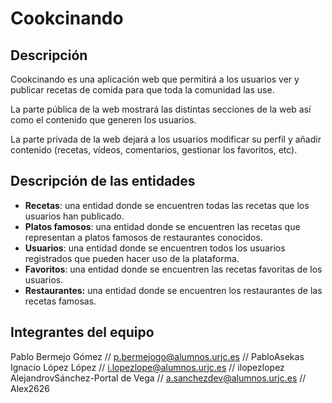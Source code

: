 # Cookcinando

## Descripción

Cookcinando es una aplicación web que permitirá a los usuarios ver y publicar recetas de comida para que toda la comunidad las use.

La parte pública de la web mostrará las distintas secciones de la web así como el contenido que generen los usuarios.

La parte privada de la web dejará a los usuarios modificar su perfil y añadir contenido (recetas, vídeos, comentarios, gestionar los favoritos, etc).

## Descripción de las entidades

- **Recetas**: una entidad donde se encuentren todas las recetas que los usuarios han publicado.
- **Platos famosos**: una entidad donde se encuentren las recetas que representan a platos famosos de restaurantes conocidos.
- **Usuarios**: una entidad donde se encuentren todos los usuarios registrados que pueden hacer uso de la plataforma.
- **Favoritos**: una entidad donde se encuentren las recetas favoritas de los usuarios.
- **Restaurantes:** una entidad donde se encuentren los restaurantes de las recetas famosas.

## Integrantes del equipo

Pablo Bermejo Gómez // p.bermejogo@alumnos.urjc.es // PabloAsekas
Ignacio López López // i.lopezlope@alumnos.urjc.es // ilopezlopez
AlejandrovSánchez-Portal de Vega // a.sanchezdev@alumnos.urjc.es // Alex2626